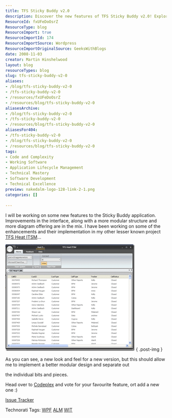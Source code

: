 ```yaml
---
title: TFS Sticky Buddy v2.0
description: Discover the new features of TFS Sticky Buddy v2.0! Explore its improved interface and modular design, and share your ideas on Codeplex today!
ResourceId: fxUFeDoOsrZ
ResourceType: blog
ResourceImport: true
ResourceImportId: 174
ResourceImportSource: Wordpress
ResourceImportOriginalSource: GeeksWithBlogs
date: 2008-11-03
creator: Martin Hinshelwood
layout: blog
resourceTypes: blog
slug: tfs-sticky-buddy-v2-0
aliases:
- /blog/tfs-sticky-buddy-v2-0
- /tfs-sticky-buddy-v2-0
- /resources/fxUFeDoOsrZ
- /resources/blog/tfs-sticky-buddy-v2-0
aliasesArchive:
- /blog/tfs-sticky-buddy-v2-0
- /tfs-sticky-buddy-v2-0
- /resources/blog/tfs-sticky-buddy-v2-0
aliasesFor404:
- /tfs-sticky-buddy-v2-0
- /blog/tfs-sticky-buddy-v2-0
- /resources/blog/tfs-sticky-buddy-v2-0
tags:
- Code and Complexity
- Working Software
- Application Lifecycle Management
- Technical Mastery
- Software Development
- Technical Excellence
preview: nakedalm-logo-128-link-2-1.png
categories: []

---
```

I will be working on some new features to the Sticky Buddy application. Improvements in the interface, along with a more modular structure and more diagram offering are in the mix. I have been working on some of the enhancements and their implementation in my other lesser known project [TFS Heat ITSM](http://hinshelwood.com/TFSHeatITSM.aspx)…

[![image](images/TFSStickyBuddyv2.0_7A68-image_thumb-1-2.png)](http://blog.hinshelwood.com/files/2011/05/GWB-WindowsLiveWriter-TFSStickyBuddyv2.0_7A68-image_2.png)
{ .post-img }

As you can see, a new look and feel for a new version, but this should allow me to implement a better modular design and separate out

the individual bits and pieces.

Head over to [Codeplex](http://codeplex.com) and vote for your favourite feature, ort add a new one :)

[Issue Tracker](http://www.codeplex.com/TFSStickyBuddy/WorkItem/List.aspx "Issue Tracker")

Technorati Tags: [WPF](http://technorati.com/tags/WPF) [ALM](http://technorati.com/tags/ALM) [WIT](http://technorati.com/tags/WIT)
